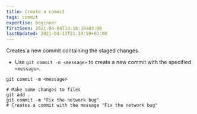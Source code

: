 ```yaml
---
title: Create a commit
tags: commit
expertise: beginner
firstSeen: 2021-04-04T14:16:38+03:00
lastUpdated: 2021-04-13T21:10:59+03:00
---
```


Creates a new commit containing the staged changes.

- Use `git commit -m <message>` to create a new commit with the specified `<message>`.

```shell
git commit -m <message>
```

```shell
# Make some changes to files
git add .
git commit -m "Fix the network bug"
# Creates a commit with the message "Fix the network bug"
```
